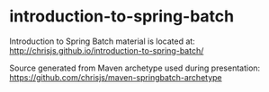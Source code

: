 introduction-to-spring-batch
============================

Introduction to Spring Batch material is located at: http://chrisjs.github.io/introduction-to-spring-batch/

Source generated from Maven archetype used during presentation: https://github.com/chrisjs/maven-springbatch-archetype

